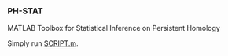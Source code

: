 ### PH-STAT 
MATLAB Toolbox for Statistical Inference on Persistent Homology

Simply run [SCRIPT.m](https://github.com/laplcebeltrami/PH-STAT/blob/main/SCRIPT.m). 
